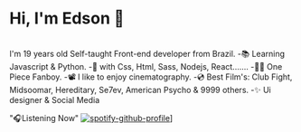 Hi, I'm Edson :wave:
==============
<br>
I'm 19 years old Self-taught Front-end developer from Brazil.
-📚 Learning Javascript & Python.
-🎯 with Css, Html, Sass, Nodejs, React.......
-🏴‍☠️ One Piece Fanboy.
-📽 I like to enjoy cinematography.
-💿 Best Film's: Club Fight, Midsoomar, Hereditary, Se7ev, American Psycho & 9999 others.
-✨ Ui designer & Social Media
</br>

"🎧Listening Now"
[![spotify-github-profile](https://spotify-github-profile.vercel.app/api/view?uid=vjgcapwajna68y8r09jxrsce8&cover_image=true&theme=default&bar_color=c11515&bar_color_cover=false)](https://github.com/kittinan/spotify-github-profile)]

